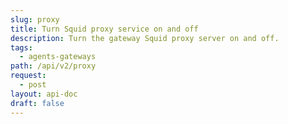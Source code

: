 ```yaml
---
slug: proxy
title: Turn Squid proxy service on and off
description: Turn the gateway Squid proxy server on and off.
tags:
  - agents-gateways
path: /api/v2/proxy
request:
  - post
layout: api-doc
draft: false
---
```

